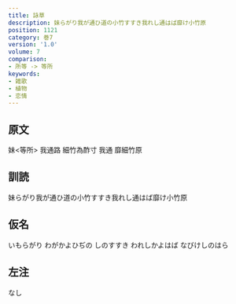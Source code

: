 ```yaml
---
title: 詠草
description: 妹らがり我が通ひ道の小竹すすき我れし通はば靡け小竹原
position: 1121
category: 巻7
version: '1.0'
volume: 7
comparison:
- 所等 -> 等所
keywords:
- 雑歌
- 植物
- 恋情
---
```


## 原文

妹<等所> 我通路 細竹為酢寸 我通 靡細竹原

## 訓読

妹らがり我が通ひ道の小竹すすき我れし通はば靡け小竹原

## 仮名

いもらがり わがかよひぢの しのすすき われしかよはば なびけしのはら

## 左注

なし
